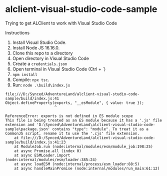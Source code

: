 # alclient-visual-studio-code-sample

Trying to get ALClient to work with Visual Studio Code

Instructions
1. Install Visual Studio Code.
2. Install Node JS 16.16.0.
3. Clone this repo to a directory
4. Open directory in Visual Studio Code
5. Create a `credentials.json`
6. Open terminal in Visual Studio Code (Ctrl + \`)
7. `npm install`
8. Compile: `npx tsc`.
9. Run: `node .\build\index.js`
```
file:///D:/Synced/AdventureLand/alclient-visual-studio-code-sample/build/index.js:41
Object.defineProperty(exports, "__esModule", { value: true });
                      ^

ReferenceError: exports is not defined in ES module scope
This file is being treated as an ES module because it has a '.js' file extension and 'D:\Synced\AdventureLand\alclient-visual-studio-code-sample\package.json' contains "type": "module". To treat it as a CommonJS script, rename it to use the '.cjs' file extension.
    at file:///D:/Synced/AdventureLand/alclient-visual-studio-code-sample/build/index.js:41:23
    at ModuleJob.run (node:internal/modules/esm/module_job:198:25)
    at async Promise.all (index 0)
    at async ESMLoader.import (node:internal/modules/esm/loader:385:24)
    at async loadESM (node:internal/process/esm_loader:88:5)
    at async handleMainPromise (node:internal/modules/run_main:61:12)
```